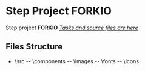 # Step Project FORKIO

Step project **FORKIO** 
*[Tasks and source files are here](https://gitlab.com/dan-it/groups/js1/tree/master/src/step-project-forkio)*

## Files Structure

- \src
-- \components
-- \images
-- \fonts
-- \icons